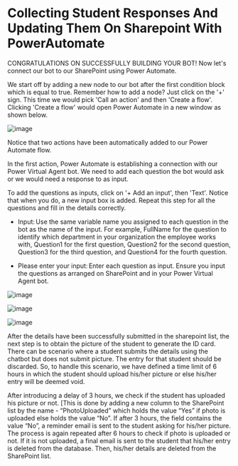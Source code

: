 
# Collecting Student Responses And Updating Them On Sharepoint With PowerAutomate

CONGRATULATIONS ON SUCCESSFULLY BUILDING YOUR BOT! Now let's connect our bot to our SharePoint using Power Automate. 
 
We start off by adding a new node to our bot after the first condition block which is equal to true. Remember how to add a node? Just click on the '+' sign. This time we would pick 'Call an action' and then 'Create a flow'. Clicking 'Create a flow' would open Power Automate in a new window as shown below. 

![image](https://github.com/Devbysteph/student_club_solution/assets/74033507/0c842e91-2668-4fd5-9de1-d14200fd55bf)

Notice that two actions have been automatically added to our Power Automate flow. 

In the first action, Power Automate is establishing a connection with our Power Virtual Agent bot. We need to add each question the bot would ask or we would need a response to as input. 

To add the questions as inputs, click on '+ Add an input', then 'Text'. Notice that when you do, a new input box is added. Repeat this step for all the questions and fill in the details correctly. 

-	Input: Use the same variable name you assigned to each question in the bot as the name of the input. For example, FullName for the question to identify which department in your organization the employee works with, Question1 for the first question, Question2 for the second question, Question3 for the third question, and Question4 for the fourth question. 

-	Please enter your input: Enter each question as input. Ensure you input the questions as arranged on SharePoint and in your Power Virtual Agent bot. 
 
 
![image](https://github.com/Devbysteph/student_club_solution/assets/74033507/3a9d7e83-0ced-4612-8203-ec3481e8e77f)

![image](https://github.com/Devbysteph/student_club_solution/assets/45470819/9e1cf8c8-40ca-4489-a591-85806dd63c54)

![image](https://github.com/Devbysteph/student_club_solution/assets/45470819/ad98ff73-d3ea-4ec6-ad4d-adeefbf47e73)


After the details have been successfully submitted in the sharepoint list, the next step is to obtain the picture of the student to generate the ID card.  
There can be scenario where a student submits the details using the chatbot but does not submit picture. The entry for that student should be discarded. So, to handle this scenario, we have defined a time limit of 6 hours in which the student should upload his/her picture or else his/her entry will be deemed void.
 
After introducing a delay of 3 hours, we check if the student has uploaded his picture or not. [This is done by adding a new column to the SharePoint list by the name - “PhotoUploaded” which holds the value “Yes” if photo is uploaded else holds the value “No”. If after 3 hours, the field contains the value “No”, a reminder email is sent to the student asking for his/her picture. The process is again repeated after 6 hours to check if photo is uploaded or not. If it is not uploaded, a final email is sent to the student that his/her entry is deleted from the database. Then, his/her details are deleted from the SharePoint list.  
